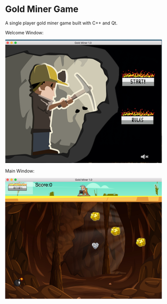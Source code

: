 # Gold Miner Game 

A single player gold miner game built with C++ and Qt.<br />

Welcome Window: <br />

![welcome](https://github.com/opheliayzx/Gold-Miner/blob/master/Screenshots/welcome.png?raw=true) <br />

Main Window: <br />

![mainWindow](https://github.com/opheliayzx/Gold-Miner/blob/master/Screenshots/mainWindow.png?raw=true)

